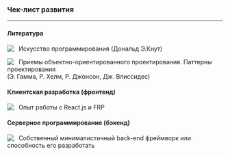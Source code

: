 <h3>Чек-лист развития</h3>
<hr>

<h4> Литература </h4>
&nbsp;<img src="https://habrastorage.org/files/af5/b7d/024/af5b7d0247ab4d4ab965e2b61839a5c3.png" align="left"/>
Искусство программирования (Дональд Э.Кнут) <br>

&nbsp;<img src="https://habrastorage.org/files/af5/b7d/024/af5b7d0247ab4d4ab965e2b61839a5c3.png" align="left"/>
Приемы объектно-ориентированного проектирования. Паттерны проектирования <br> (Э. Гамма, Р. Хелм, Р. Джонсон, Дж. Влиссидес) <br>

<h4> Клиентская разработка (фронтенд) </h4>

&nbsp;<img src="https://habrastorage.org/files/af5/b7d/024/af5b7d0247ab4d4ab965e2b61839a5c3.png" align="left"/>
Опыт работы с React.js и FRP <br>

<h4> Серверное программирование (бэкенд) </h4>

&nbsp;<img src="https://habrastorage.org/files/6bb/418/aa0/6bb418aa03a04d889dd2eb925d844deb.png" align="left"/>
Собственный минималистичный back-end фреймворк или способность его разработать <br>

